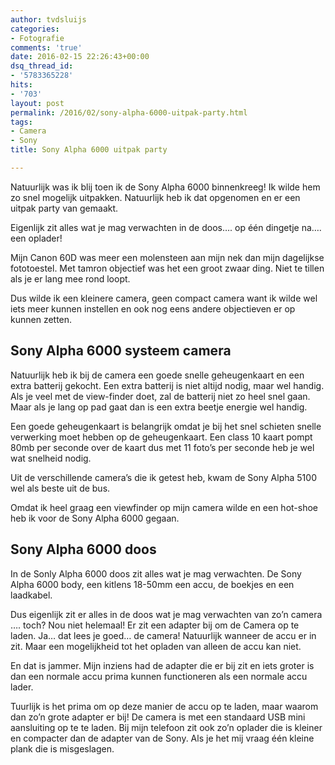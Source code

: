 ```yaml
---
author: tvdsluijs
categories:
- Fotografie
comments: 'true'
date: 2016-02-15 22:26:43+00:00
dsq_thread_id:
- '5783365228'
hits:
- '703'
layout: post
permalink: /2016/02/sony-alpha-6000-uitpak-party.html
tags:
- Camera
- Sony
title: Sony Alpha 6000 uitpak party

---
```

Natuurlijk was ik blij toen ik de Sony Alpha 6000 binnenkreeg! Ik wilde hem zo snel mogelijk uitpakken. Natuurlijk heb ik dat opgenomen en er een uitpak party van gemaakt.

Eigenlijk zit alles wat je mag verwachten in de doos&#8230;. op één dingetje na&#8230;. een oplader!<!--more-->

Mijn Canon 60D was meer een molensteen aan mijn nek dan mijn dagelijkse fototoestel. Met tamron objectief was het een groot zwaar ding. Niet te tillen als je er lang mee rond loopt.

Dus wilde ik een kleinere camera, geen compact camera want ik wilde wel iets meer kunnen instellen en ook nog eens andere objectieven er op kunnen zetten.

## Sony Alpha 6000 systeem camera

Natuurlijk heb ik bij de camera een goede snelle geheugenkaart en een extra batterij gekocht. Een extra batterij is niet altijd nodig, maar wel handig. Als je veel met de view-finder doet, zal de batterij niet zo heel snel gaan. Maar als je lang op pad gaat dan is een extra beetje energie wel handig.

Een goede geheugenkaart is belangrijk omdat je bij het snel schieten snelle verwerking moet hebben op de geheugenkaart. Een class 10 kaart pompt 80mb per seconde over de kaart dus met 11 foto&#8217;s per seconde heb je wel wat snelheid nodig.

Uit de verschillende camera&#8217;s die ik getest heb, kwam de Sony Alpha 5100 wel als beste uit de bus.

Omdat ik heel graag een viewfinder op mijn camera wilde en een hot-shoe heb ik voor de Sony Alpha 6000 gegaan.

## Sony Alpha 6000 doos

In de Sonly Alpha 6000 doos zit alles wat je mag verwachten. De Sony Alpha 6000 body, een kitlens 18-50mm een accu, de boekjes en een laadkabel.

Dus eigenlijk zit er alles in de doos wat je mag verwachten van zo&#8217;n camera &#8230;. toch? Nou niet helemaal! Er zit een adapter bij om de Camera op te laden. Ja&#8230; dat lees je goed&#8230; de camera! Natuurlijk wanneer de accu er in zit. Maar een mogelijkheid tot het opladen van alleen de accu kan niet.

En dat is jammer. Mijn inziens had de adapter die er bij zit en iets groter is dan een normale accu prima kunnen functioneren als een normale accu lader.

Tuurlijk is het prima om op deze manier de accu op te laden, maar waarom dan zo&#8217;n grote adapter er bij! De camera is met een standaard USB mini aansluiting op te te laden. Bij mijn telefoon zit ook zo&#8217;n oplader die is kleiner en compacter dan de adapter van de Sony. Als je het mij vraag één kleine plank die is misgeslagen.